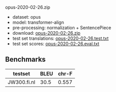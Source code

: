 opus-2020-02-26.zip

* dataset: opus
* model: transformer-align
* pre-processing: normalization + SentencePiece
* download: [opus-2020-02-26.zip](https://object.pouta.csc.fi/OPUS-MT-models/fi-nl/opus-2020-02-26.zip)
* test set translations: [opus-2020-02-26.test.txt](https://object.pouta.csc.fi/OPUS-MT-models/fi-nl/opus-2020-02-26.test.txt)
* test set scores: [opus-2020-02-26.eval.txt](https://object.pouta.csc.fi/OPUS-MT-models/fi-nl/opus-2020-02-26.eval.txt)

## Benchmarks

| testset               | BLEU  | chr-F |
|-----------------------|-------|-------|
| JW300.fi.nl 	| 30.5 	| 0.557 |

